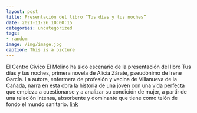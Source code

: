 ```yaml
---
layout: post
title: Presentación del libro “Tus días y tus noches”
date: 2021-11-26 10:00:15
categories: uncategorized
tags:
- random
image: /img/image.jpg
caption: This is a picture
---
```

El Centro Cívico El Molino ha sido escenario de la presentación del libro Tus días y tus noches, primera novela de Alicia Zárate, pseudónimo de Irene García. La autora, enfermera de profesión y vecina de Villanueva de la Cañada, narra en esta obra la historia de una joven con una vida perfecta que empieza a cuestionarse y a analizar su condición de mujer, a partir de una relación intensa, absorbente y dominante que tiene como telón de fondo el mundo sanitario.  [link](https://www.ayto-villacanada.es/noticias/presentacion-del-libro-tus-dias-y-tus-noches/)

